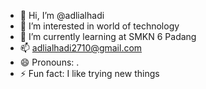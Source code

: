 - 👋 Hi, I’m @adlialhadi
- 👀 I’m interested in world of technology
- 🌱 I’m currently learning at SMKN 6 Padang
- 📫 adlialhadi2710@gmail.com
- 😄 Pronouns: .
- ⚡ Fun fact: I like trying new things

<!---
adlialhadi/adlialhadi is a ✨ special ✨ repository because its `README.md` (this file) appears on your GitHub profile.
You can click the Preview link to take a look at your changes.
--->
